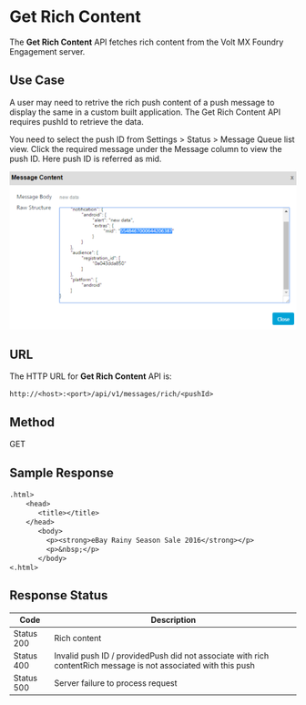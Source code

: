 
# Get Rich Content

The **Get Rich Content** API fetches rich content from the Volt MX Foundry Engagement server.

## Use Case

A user may need to retrive the rich push content of a push message to display the same in a custom built application. The Get Rich Content API requires pushId to retrieve the data.

You need to select the push ID from Settings > Status > Message Queue list view. Click the required message under the Message column to view the push ID. Here push ID is referred as mid.

![](../Resources/Images/Common_Images/pushid_619x340.png)

## **URL**

The HTTP URL for **Get Rich Content** API is:

```
http://<host>:<port>/api/v1/messages/rich/<pushId>
```

## Method

GET

## Sample Response

```
.html>  
    <head>  
       <title></title>
    </head>
       <body>
         <p><strong>eBay Rainy Season Sale 2016</strong></p>
         <p>&nbsp;</p>  
       </body>
<.html>
```

## Response Status

| Code       | Description                                                                                                     |
| ---------- | --------------------------------------------------------------------------------------------------------------- |
| Status 200 | Rich content                                                                                                    |
| Status 400 | Invalid push ID / providedPush did not associate with rich contentRich message is not associated with this push |
| Status 500 | Server failure to process request                                                                               |
